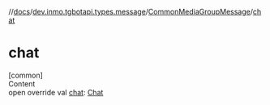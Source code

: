 //[docs](../../../index.md)/[dev.inmo.tgbotapi.types.message](../index.md)/[CommonMediaGroupMessage](index.md)/[chat](chat.md)



# chat  
[common]  
Content  
open override val [chat](chat.md): [Chat](../../dev.inmo.tgbotapi.types.chat.abstracts/-chat/index.md)  




